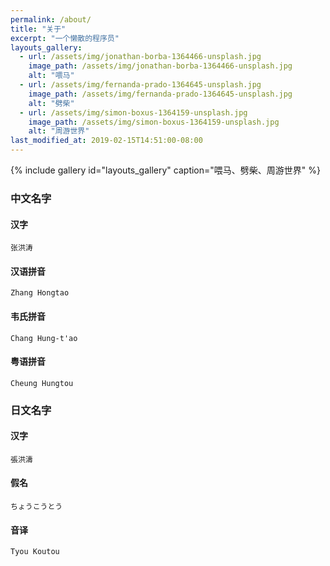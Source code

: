 ```yaml
---
permalink: /about/
title: "关于"
excerpt: "一个懒散的程序员"
layouts_gallery:
  - url: /assets/img/jonathan-borba-1364466-unsplash.jpg
    image_path: /assets/img/jonathan-borba-1364466-unsplash.jpg
    alt: "喂马"
  - url: /assets/img/fernanda-prado-1364645-unsplash.jpg
    image_path: /assets/img/fernanda-prado-1364645-unsplash.jpg
    alt: "劈柴"
  - url: /assets/img/simon-boxus-1364159-unsplash.jpg
    image_path: /assets/img/simon-boxus-1364159-unsplash.jpg
    alt: "周游世界"
last_modified_at: 2019-02-15T14:51:00-08:00
---
```


{% include gallery id="layouts_gallery" caption="喂马、劈柴、周游世界" %}

### 中文名字
#### 汉字

```
张洪涛
```

#### 汉语拼音

```
Zhang Hongtao
```

#### 韦氏拼音

```
Chang Hung-t'ao
```

#### 粤语拼音

```
Cheung Hungtou
```

### 日文名字
#### 汉字
```
張洪濤
```
#### 假名

```
ちょうこうとう
```

#### 音译

```
Tyou Koutou
```





